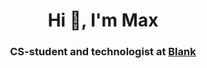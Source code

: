<h1 align="center">Hi 👋, I'm Max</h1>
<h3 align="center">CS-student and technologist at <a href="https://github.com/blankoslo" target="_blank">Blank</a></h3>
